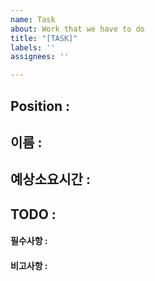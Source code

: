```yaml
---
name: Task
about: Work that we have to do
title: "[TASK]"
labels: ''
assignees: ''

---
```


## Position : 

## 이름 : 

## 예상소요시간 : 

## TODO : 

#### 필수사항 : 

#### 비고사항 :
